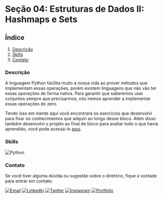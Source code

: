 # Seção 04: Estruturas de Dados II: Hashmaps e Sets

## Índice

1. [Descrição](#descrição)
2. [Skills](#skills)
3. [Contato](#contato)

### Descrição

A linguagem Python facilita muito a nossa vida ao prover métodos que implementam essas operações, porém existem linguagens que não vão ter essas operações de forma nativa. Para garantir que saberemos usar conjuntos sempre que precisarmos, nós iremos aprender a implementar essas operações do zero.

Tendo isso em mente aqui você encontrará os exercícios que desenvolvi para fixar os conhecimentos que adquiri ao longo desse bloco. Além disso também desenvolvi o projeto ao final de bloco para avaliar tudo o que havia aprendido, você pode acessá-lo [aqui](https://github.com/righigor/trybe-exercicios/tree/main/04-Ciencia-da-Computacao/Secao04-Estrutura-de-Dados-II-Hashmaps-Sets/Dia03-Projeto-Restaurant-Orders).

### Skills

![Python](https://img.shields.io/badge/Python-3776AB?style=for-the-badge&logo=python&logoColor=white)

### Contato

Se você tiver alguma dúvida ou sugestão sobre o diretório, fique à vontade para entrar em contato:

[![Email](https://img.shields.io/badge/Email-D14836?style=for-the-badge&logo=gmail&logoColor=white)](mailto:righigordev@gmail.com)
[![LinkedIn](https://img.shields.io/badge/LinkedIn-0077B5?style=for-the-badge&logo=linkedin&logoColor=white)](https://www.linkedin.com/in/igor-righi/) [![Twitter](https://img.shields.io/badge/Twitter-1DA1F2?style=for-the-badge&logo=twitter&logoColor=white)](https://twitter.com/righigor) [![Instagram](https://img.shields.io/badge/Instagram-E4405F?style=for-the-badge&logo=instagram&logoColor=white)](https://www.instagram.com/righigor/) [![Portfolio](https://img.shields.io/badge/Portfolio-9cf?style=for-the-badge&logo=appveyor&logoColor=white)](https://righigordev.netlify.app/)